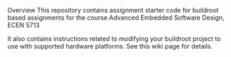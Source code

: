 Overview
This repository contains assignment starter code for buildroot based assignments for the course Advanced Embedded Software Design, ECEN 5713

It also contains instructions related to modifying your buildroot project to use with supported hardware platforms. See this wiki page for details.
